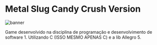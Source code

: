 # Metal Slug Candy Crush Version

![banner](https://user-images.githubusercontent.com/51410946/116156666-2a641380-a6c2-11eb-8af2-903eda174635.png)

Game desenvolvido na disciplina de programação e desenvolvimento de software 1. Utilizando C (ISSO MESMO APENAS C) e a lib Allegro 5.



